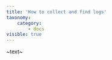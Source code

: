 ```yaml
---
title: 'How to collect and find logs'
taxonomy:
    category:
        - docs
visible: true
---
```


~text~